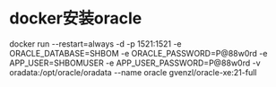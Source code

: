 # **docker安装oracle**

docker run --restart=always -d -p 1521:1521 -e ORACLE_DATABASE=SHBOM -e ORACLE_PASSWORD=P@88w0rd -e APP_USER=SHBOMUSER -e APP_USER_PASSWORD=P@88w0rd -v oradata:/opt/oracle/oradata --name oracle gvenzl/oracle-xe:21-full